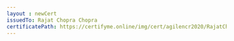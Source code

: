 ```yaml
--- 
layout : newCert 
issuedTo: Rajat Chopra Chopra 
certificatePath: https://certifyme.online/img/cert/agilencr2020/RajatChopraChopra_34371.png
--- 
```

